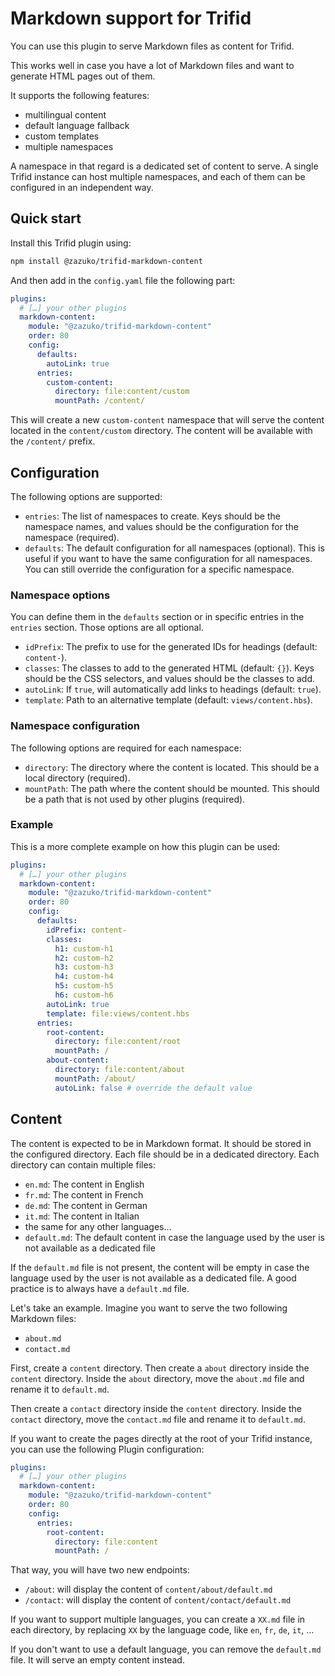 # Markdown support for Trifid

You can use this plugin to serve Markdown files as content for Trifid.

This works well in case you have a lot of Markdown files and want to generate HTML pages out of them.

It supports the following features:

- multilingual content
- default language fallback
- custom templates
- multiple namespaces

A namespace in that regard is a dedicated set of content to serve.
A single Trifid instance can host multiple namespaces, and each of them can be configured in an independent way.

## Quick start

Install this Trifid plugin using:

```sh
npm install @zazuko/trifid-markdown-content
```

And then add in the `config.yaml` file the following part:

```yaml
plugins:
  # […] your other plugins
  markdown-content:
    module: "@zazuko/trifid-markdown-content"
    order: 80
    config:
      defaults:
        autoLink: true
      entries:
        custom-content:
          directory: file:content/custom
          mountPath: /content/
```

This will create a new `custom-content` namespace that will serve the content located in the `content/custom` directory.
The content will be available with the `/content/` prefix.

## Configuration

The following options are supported:

- `entries`: The list of namespaces to create. Keys should be the namespace names, and values should be the configuration for the namespace (required).
- `defaults`: The default configuration for all namespaces (optional). This is useful if you want to have the same configuration for all namespaces. You can still override the configuration for a specific namespace.

### Namespace options

You can define them in the `defaults` section or in specific entries in the `entries` section.
Those options are all optional.

- `idPrefix`: The prefix to use for the generated IDs for headings (default: `content-`).
- `classes`: The classes to add to the generated HTML (default: `{}`). Keys should be the CSS selectors, and values should be the classes to add.
- `autoLink`: If `true`, will automatically add links to headings (default: `true`).
- `template`: Path to an alternative template (default: `views/content.hbs`).

### Namespace configuration

The following options are required for each namespace:

- `directory`: The directory where the content is located. This should be a local directory (required).
- `mountPath`: The path where the content should be mounted. This should be a path that is not used by other plugins (required).

### Example

This is a more complete example on how this plugin can be used:

```yaml
plugins:
  # […] your other plugins
  markdown-content:
    module: "@zazuko/trifid-markdown-content"
    order: 80
    config:
      defaults:
        idPrefix: content-
        classes:
          h1: custom-h1
          h2: custom-h2
          h3: custom-h3
          h4: custom-h4
          h5: custom-h5
          h6: custom-h6
        autoLink: true
        template: file:views/content.hbs
      entries:
        root-content:
          directory: file:content/root
          mountPath: /
        about-content:
          directory: file:content/about
          mountPath: /about/
          autoLink: false # override the default value
```

## Content

The content is expected to be in Markdown format.
It should be stored in the configured directory.
Each file should be in a dedicated directory.
Each directory can contain multiple files:

- `en.md`: The content in English
- `fr.md`: The content in French
- `de.md`: The content in German
- `it.md`: The content in Italian
- the same for any other languages…
- `default.md`: The default content in case the language used by the user is not available as a dedicated file

If the `default.md` file is not present, the content will be empty in case the language used by the user is not available as a dedicated file.
A good practice is to always have a `default.md` file.

Let's take an example.
Imagine you want to serve the two following Markdown files:

- `about.md`
- `contact.md`

First, create a `content` directory.
Then create a `about` directory inside the `content` directory.
Inside the `about` directory, move the `about.md` file and rename it to `default.md`.

Then create a `contact` directory inside the `content` directory.
Inside the `contact` directory, move the `contact.md` file and rename it to `default.md`.

If you want to create the pages directly at the root of your Trifid instance, you can use the following Plugin configuration:

```yaml
plugins:
  # […] your other plugins
  markdown-content:
    module: "@zazuko/trifid-markdown-content"
    order: 80
    config:
      entries:
        root-content:
          directory: file:content
          mountPath: /
```

That way, you will have two new endpoints:

- `/about`: will display the content of `content/about/default.md`
- `/contact`: will display the content of `content/contact/default.md`

If you want to support multiple languages, you can create a `XX.md` file in each directory, by replacing `XX` by the language code, like `en`, `fr`, `de`, `it`, …

If you don't want to use a default language, you can remove the `default.md` file.
It will serve an empty content instead.
